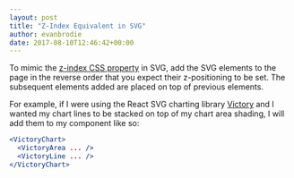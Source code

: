```yaml
---
layout: post
title: "Z-Index Equivalent in SVG"
author: evanbrodie
date: 2017-08-10T12:46:42+00:00
---
```


To mimic the [z-index CSS property](https://developer.mozilla.org/en/docs/Web/CSS/z-index) in SVG, add the SVG elements to the page in the reverse order that you expect their z-positioning to be set. The subsequent elements added are placed on top of previous elements.

For example, if I were using the React SVG charting library [Victory](https://github.com/FormidableLabs/victory) and I wanted my chart lines to be stacked on top of my chart area shading, I will add them to my component like so:

```jsx
<VictoryChart>
  <VictoryArea ... />
  <VictoryLine ... />
</VictoryChart>
```
